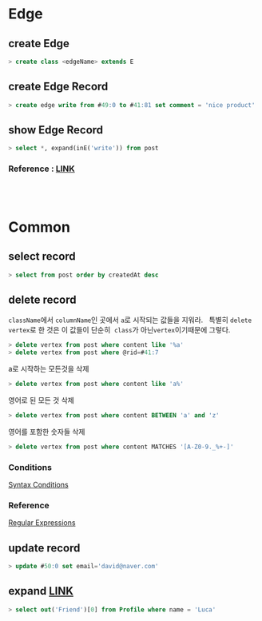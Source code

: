 # Edge  
## create Edge
```sql
> create class <edgeName> extends E
```
## create Edge Record
```sql
> create edge write from #49:0 to #41:81 set comment = 'nice product'
```
## show Edge Record
```sql
> select *, expand(inE('write')) from post
``` 
### Reference : [LINK](https://stackoverflow.com/questions/28534120/orientdb-sql-query-to-select-edge-and-vertex-fields-property) 

<br/>  

 

# Common  
## select record   

```sql
> select from post order by createdAt desc
```

## delete record
`className`에서 `columnName`인 곳에서 `a`로 시작되는 값들을 지워라.  
특별히 `delete vertex`로 한 것은 이 값들이 단순히  `class`가 아닌`vertex`이기때문에 그렇다.
```sql
> delete vertex from post where content like '%a'
> delete vertex from post where @rid=#41:7
```
a로 시작하는 모든것을 삭제
```sql
> delete vertex from post where content like 'a%'
```
영어로 된 모든 것 삭제
```sql
> delete vertex from post where content BETWEEN 'a' and 'z'
```
영어를 포함한 숫자들 삭제
```sql
> delete vertex from post where content MATCHES '[A-Z0-9._%+-]'
```
### Conditions
[Syntax Conditions](http://orientdb.com/docs/2.0/orientdb.wiki/SQL-Where.html)
### Reference
[Regular Expressions](http://www.regular-expressions.info/)

## update record
```sql
> update #50:0 set email='david@naver.com'
```

## expand [LINK]( http://orientdb.com/orientdb-improved-sql-filtering/)
```sql
> select out('Friend')[0] from Profile where name = 'Luca'
```


